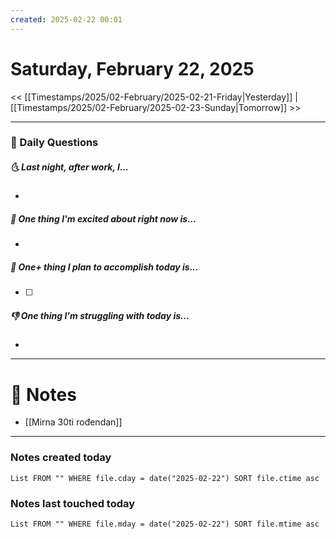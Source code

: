```yaml
---
created: 2025-02-22 00:01
---
```

# Saturday, February 22, 2025

<< [[Timestamps/2025/02-February/2025-02-21-Friday|Yesterday]] | [[Timestamps/2025/02-February/2025-02-23-Sunday|Tomorrow]] >>

---
### 📅 Daily Questions
##### 🌜 Last night, after work, I...
- 

##### 🙌 One thing I'm excited about right now is...
- 

##### 🚀 One+ thing I plan to accomplish today is...
- [ ] 

##### 👎 One thing I'm struggling with today is...
- 

---
# 📝 Notes
- [[Mirna 30ti rođendan]]

---
### Notes created today
```dataview
List FROM "" WHERE file.cday = date("2025-02-22") SORT file.ctime asc
```

### Notes last touched today
```dataview
List FROM "" WHERE file.mday = date("2025-02-22") SORT file.mtime asc
```